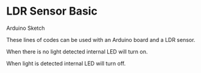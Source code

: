# LDR Sensor Basic
Arduino Sketch

These lines of codes can be used with an Arduino board and a LDR sensor.

When there is no light detected internal LED will turn on.

When light is detected internal LED will turn off.
